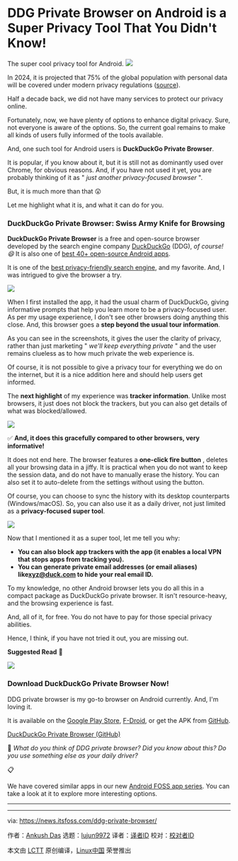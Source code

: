 [#]: subject: "DDG Private Browser on Android is a Super Privacy Tool That You Didn't Know!"
[#]: via: "https://news.itsfoss.com/ddg-private-browser/"
[#]: author: "Ankush Das https://news.itsfoss.com/author/ankush/"
[#]: collector: "lujun9972/lctt-scripts-1705972010"
[#]: translator: " "
[#]: reviewer: " "
[#]: publisher: " "
[#]: url: " "

DDG Private Browser on Android is a Super Privacy Tool That You Didn't Know!
======
The super cool privacy tool for Android.
[![][1]][2]

In 2024, it is projected that 75% of the global population with personal data will be covered under modern privacy regulations ([source][3]).

Half a decade back, we did not have many services to protect our privacy online.

Fortunately, now, we have plenty of options to enhance digital privacy. Sure, not everyone is aware of the options. So, the current goal remains to make all kinds of users fully informed of the tools available.

And, one such tool for Android users is **DuckDuckGo Private Browser**.

It is popular, if you know about it, but it is still not as dominantly used over Chrome, for obvious reasons. And, if you have not used it yet, you are probably thinking of it as " _just another privacy-focused browser_ ".

But, it is much more than that 😲

Let me highlight what it is, and what it can do for you.

### DuckDuckGo Private Browser: Swiss Army Knife for Browsing

**DuckDuckGo Private Browser** is a free and open-source browser developed by the search engine company [DuckDuckGo][4] (DDG), _of course! 😄_ It is also one of [best 40+ open-source Android apps][5].

It is one of the [best privacy-friendly search engine][6], and my favorite. And, I was intrigued to give the browser a try.

![][7]

When I first installed the app, it had the usual charm of DuckDuckGo, giving informative prompts that help you learn more to be a privacy-focused user. As per my usage experience, I don't see other browsers doing anything this close. And, this browser goes a **step beyond the usual tour information**.

As you can see in the screenshots, it gives the user the clarity of privacy, rather than just marketing " _we'll keep everything private_ " and the user remains clueless as to how much private the web experience is.

Of course, it is not possible to give a privacy tour for everything we do on the internet, but it is a nice addition here and should help users get informed.

The **next highlight** of my experience was **tracker information**. Unlike most browsers, it just does not block the trackers, but you can also get details of what was blocked/allowed.

![][8]

✅ **And, it does this gracefully compared to other browsers, very informative!**

It does not end here. The browser features a **one-click fire button** , deletes all your browsing data in a jiffy. It is practical when you do not want to keep the session data, and do not have to manually erase the history. You can also set it to auto-delete from the settings without using the button.

Of course, you can choose to sync the history with its desktop counterparts (Windows/macOS). So, you can also use it as a daily driver, not just limited as a **privacy-focused super tool**.

![][9]

Now that I mentioned it as a super tool, let me tell you why:

  * **You can also block app trackers with the app (it enables a local VPN that stops apps from tracking you).**
  * **You can generate private email addresses (or email aliases) like[xyz@duck.com][10] to hide your real email ID.**



To my knowledge, no other Android browser lets you do all this in a compact package as DuckDuckGo private browser. It isn't resource-heavy, and the browsing experience is fast.

And, all of it, for free. You do not have to pay for those special privacy abilities.

Hence, I think, if you have not tried it out, you are missing out.

**Suggested Read** 📖

![][11]

### Download DuckDuckGo Private Browser Now!

DDG private browser is my go-to browser on Android currently. And, I'm loving it.

It is available on the [Google Play Store][12], [F-Droid][13], or get the APK from [GitHub][14].

[DuckDuckGo Private Browser (GitHub)][15]

💬 _What do you think of DDG private browser? Did you know about this? Do you use something else as your daily driver?_

📋

We have covered similar apps in our new [Android FOSS app series][16]. You can take a look at it to explore more interesting options.

* * *

--------------------------------------------------------------------------------

via: https://news.itsfoss.com/ddg-private-browser/

作者：[Ankush Das][a]
选题：[lujun9972][b]
译者：[译者ID](https://github.com/译者ID)
校对：[校对者ID](https://github.com/校对者ID)

本文由 [LCTT](https://github.com/LCTT/TranslateProject) 原创编译，[Linux中国](https://linux.cn/) 荣誉推出

[a]: https://news.itsfoss.com/author/ankush/
[b]: https://github.com/lujun9972
[1]: https://news.itsfoss.com/assets/images/pikapods.jpg
[2]: https://www.pikapods.com/?utm_campaign=banner-2024-05&utm_source=itsfoss
[3]: https://www.statista.com/statistics/1175672/population-personal-data-regulations-worldwide/
[4]: https://duckduckgo.com/
[5]: https://itsfoss.com/open-source-android-apps/
[6]: https://itsfoss.com/privacy-search-engines/
[7]: https://news.itsfoss.com/content/images/2024/05/duckduckgo-android-tour.jpg
[8]: https://news.itsfoss.com/content/images/2024/05/duckduckgo-private-browser-trackers.jpg
[9]: https://news.itsfoss.com/content/images/2024/05/duckduckgo-privacy-features.jpg
[10]: mailto:xyz@duck.com
[11]: https://itsfoss.com/content/images/size/w256h256/2022/12/android-chrome-192x192.png
[12]: https://play.google.com/store/apps/details?id=com.duckduckgo.mobile.android
[13]: https://f-droid.org/packages/com.duckduckgo.mobile.android/
[14]: https://github.com/duckduckgo/Android/releases
[15]: https://github.com/duckduckgo/Android
[16]: https://news.itsfoss.com/tag/android/
